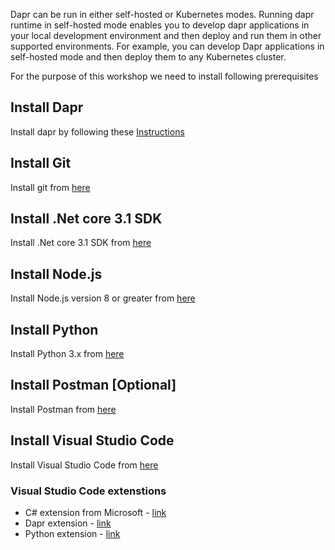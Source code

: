 Dapr can be run in either self-hosted or Kubernetes modes. Running dapr runtime in self-hosted mode enables you to develop dapr applications in your local development environment and then deploy and run them in other supported environments. For example, you can develop Dapr applications in self-hosted mode and then deploy them to any Kubernetes cluster.

For the purpose of this workshop we need to install following prerequisites

 
## Install Dapr
Install dapr by following these [Instructions](https://github.com/dapr/docs/blob/master/getting-started/environment-setup.md)

## Install Git
Install git from [here](https://git-scm.com/downloads)

## Install .Net core 3.1 SDK
Install .Net core 3.1 SDK from [here](https://dotnet.microsoft.com/download/dotnet-core/3.1)

## Install Node.js
Install Node.js version 8 or greater from [here](https://nodejs.org/en/)

## Install Python
Install Python 3.x from [here](https://www.python.org/downloads/)

## Install Postman [Optional]
Install Postman from [here](https://www.postman.com/)

## Install Visual Studio Code
Install Visual Studio Code from [here](https://code.visualstudio.com/)

### Visual Studio Code extenstions
- C# extension from Microsoft - [link](https://marketplace.visualstudio.com/items?itemName=ms-dotnettools.csharp)
- Dapr extension - [link](https://marketplace.visualstudio.com/items?itemName=ms-azuretools.vscode-dapr)
- Python extension - [link](https://marketplace.visualstudio.com/items?itemName=ms-python.python)

